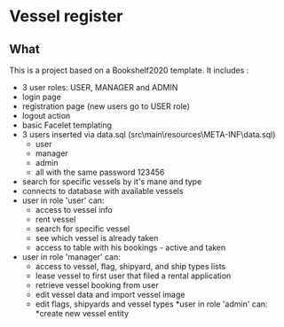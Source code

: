 # Vessel register

## What

This is a project based on a Bookshelf2020 template. It includes :
* 3 user roles: USER, MANAGER and ADMIN
* login page
* registration page (new users go to USER role)
* logout action
* basic Facelet templating
* 3 users inserted via data.sql (src\main\resources\META-INF\data.sql)
  * user
  * manager
  * admin
  * all with the same password 123456
* search for specific vessels by it's mane and type
* connects to database with available vessels
* user in role 'user' can:
  * access to vessel info
  * rent vessel 
  * search for specific vessel
  * see which vessel is already taken
  * access to table with his bookings - active and taken
* user in role 'manager' can:
  * access to vessel, flag, shipyard, and ship types lists
  * lease vessel to first user that filed a rental application
  * retrieve vessel booking from user
  * edit vessel data and import vessel image
  * edit flags, shipyards and vessel types
*user in role 'admin' can:
  *create new vessel entity  
